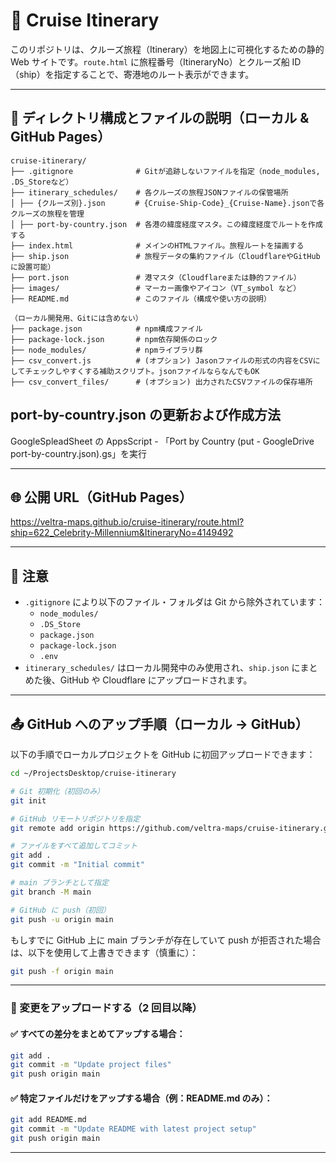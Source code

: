 # 🚢 Cruise Itinerary

このリポジトリは、クルーズ旅程（Itinerary）を地図上に可視化するための静的 Web サイトです。`route.html` に旅程番号（ItineraryNo）とクルーズ船 ID（ship）を指定することで、寄港地のルート表示ができます。

---

## 📁 ディレクトリ構成とファイルの説明（ローカル & GitHub Pages）

```
cruise-itinerary/
├── .gitignore              # Gitが追跡しないファイルを指定（node_modules, .DS_Storeなど）
├── itinerary_schedules/    # 各クルーズの旅程JSONファイルの保管場所
│ ├── {クルーズ別}.json　　　　# {Cruise-Ship-Code}_{Cruise-Name}.jsonで各クルーズの旅程を管理
│ ├── port-by-country.json  # 各港の緯度経度マスタ。この緯度経度でルートを作成する
├── index.html              # メインのHTMLファイル。旅程ルートを描画する
├── ship.json               # 旅程データの集約ファイル（CloudflareやGitHubに設置可能）
├── port.json               # 港マスタ（Cloudflareまたは静的ファイル）
├── images/                 # マーカー画像やアイコン（VT_symbol など）
├── README.md               # このファイル（構成や使い方の説明）

（ローカル開発用、Gitには含めない）
├── package.json            # npm構成ファイル
├── package-lock.json       # npm依存関係のロック
├── node_modules/           # npmライブラリ群
├── csv_convert.js          # (オプション) Jasonファイルの形式の内容をCSVにしてチェックしやすくする補助スクリプト。jsonファイルならなんでもOK
├── csv_convert_files/      # (オプション) 出力されたCSVファイルの保存場所
```

## port-by-country.json の更新および作成方法

GoogleSpleadSheet の AppsScript - 「Port by Country (put - GoogleDrive port-by-country.json).gs」を実行

---

## 🌐 公開 URL（GitHub Pages）

https://veltra-maps.github.io/cruise-itinerary/route.html?ship=622_Celebrity-Millennium&ItineraryNo=4149492

---

## 📝 注意

- `.gitignore` により以下のファイル・フォルダは Git から除外されています：
  - `node_modules/`
  - `.DS_Store`
  - `package.json`
  - `package-lock.json`
  - `.env`
- `itinerary_schedules/` はローカル開発中のみ使用され、`ship.json` にまとめた後、GitHub や Cloudflare にアップロードされます。

---

## 📤 GitHub へのアップ手順（ローカル → GitHub）

以下の手順でローカルプロジェクトを GitHub に初回アップロードできます：

```bash
cd ~/ProjectsDesktop/cruise-itinerary

# Git 初期化（初回のみ）
git init

# GitHub リモートリポジトリを指定
git remote add origin https://github.com/veltra-maps/cruise-itinerary.git

# ファイルをすべて追加してコミット
git add .
git commit -m "Initial commit"

# main ブランチとして指定
git branch -M main

# GitHub に push（初回）
git push -u origin main
```

もしすでに GitHub 上に main ブランチが存在していて push が拒否された場合は、以下を使用して上書きできます（慎重に）：

```bash
git push -f origin main
```

---

### 🔄 変更をアップロードする（2 回目以降）

#### ✅ すべての差分をまとめてアップする場合：

```bash
git add .
git commit -m "Update project files"
git push origin main
```

#### ✅ 特定ファイルだけをアップする場合（例：README.md のみ）：

```bash
git add README.md
git commit -m "Update README with latest project setup"
git push origin main
```

---
